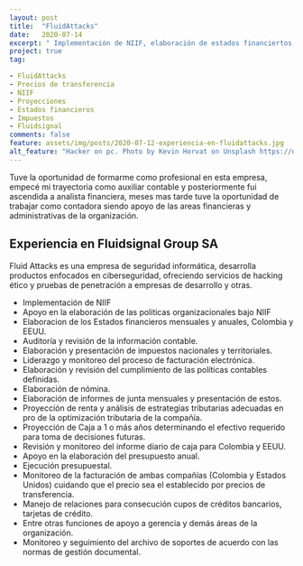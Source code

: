 ```yaml
---
layout: post
title:  "FluidAttacks"
date:   2020-07-14
excerpt: " Implementación de NIIF, elaboración de estados financiertos, elaboracion de impuestos, elaboracion de proyecciones de renta y de caja a mas de  1 año entre otros."
project: true
tag:

- FluidAttacks
- Precios de transferencia
- NIIF
- Proyecciones
- Estados financieros
- Impuestos
- Fluidsignal
comments: false
feature: assets/img/posts/2020-07-12-experiencia-en-fluidattacks.jpg
alt_feature: "Hacker on pc. Photo by Kevin Horvat on Unsplash https://unsplash.com/photos/Pyjp2zmxuLk"
---
```


Tuve la oportunidad de formarme como profesional en esta empresa, empecé mi trayectoria como auxiliar contable y posteriormente fui ascendida a analista financiera, meses mas tarde tuve la oportunidad de trabajar como contadora siendo apoyo de las areas financieras y administrativas de la organización.

## Experiencia en Fluidsignal Group SA

Fluid Attacks es una empresa de seguridad informática, desarrolla productos enfocados en ciberseguridad, ofreciendo servicios de hacking ético y pruebas de penetración a empresas de desarrollo y otras.

* Implementación de NIIF
* Apoyo en la elaboración de las politicas organizacionales bajo NIIF
* Elaboracion de los Estados financieros mensuales y anuales, Colombia y EEUU.
* Auditoría y revisión de la información contable.
* Elaboración y presentación de impuestos nacionales y territoriales.
* Liderazgo y monitoreo del proceso de facturación electrónica.
* Elaboración y revisión del cumplimiento de las políticas contables definidas.
* Elaboración de nómina.
* Elaboración de informes de junta mensuales y presentación de estos.
* Proyección de renta y análisis de estrategias tributarias adecuadas en pro de la optimización tributaria de la compañía.
* Proyección de Caja a 1 o más años determinando el efectivo requerido para toma de decisiones futuras.
* Revisión y monitoreo del informe diario de caja para Colombia y EEUU.
* Apoyo en la elaboración del presupuesto anual.
* Ejecución presupuestal.
* Monitoreo de la facturación de ambas compañías (Colombia y Estados Unidos) cuidando que el precio sea el establecido por precios de transferencia.
* Manejo de relaciones para consecución cupos de créditos bancarios, tarjetas de crédito.
* Entre otras funciones de apoyo a gerencia y demás áreas de la organización.
* Monitoreo y seguimiento del archivo de soportes de acuerdo con las normas de gestión documental.
